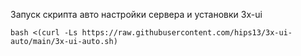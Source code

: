 Запуск скрипта авто настройки сервера и установки 3x-ui
```
bash <(curl -Ls https://raw.githubusercontent.com/hips13/3x-ui-auto/main/3x-ui-auto.sh)
```
